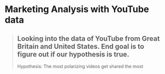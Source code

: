 # Marketing Analysis with YouTube data

> Looking into the data of YouTube from Great Britain and United States.
> End goal is to figure out if our hypothesis is true.
> --
> Hypothesis:
> The most polarizing videos get shared the most
